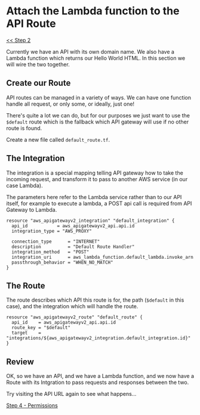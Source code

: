 # Attach the Lambda function to the API Route
[ << Step 2](./2.md)

Currently we have an API with its own domain name.  We also have a Lambda
function which returns our Hello World HTML.  In this section we will wire the
two together.

## Create our Route

API routes can be managed in a variety of ways.  We can have one function handle
all request, or only some, or ideally, just one!

There's quite a lot we can do, but for our purposes we just want to use the
`$default` route which is the fallback which API gateway will use if no other
route is found.

Create a new file called `default_route.tf`.

## The Integration

The integration is a special mapping telling API gateway how to take the
incoming request, and transform it to pass to another AWS service (in our case
Lambda).

The parameters here refer to the Lambda service rather than to our API itself,
for example to execute a lambda, a POST api call is required from API Gateway to
Lambda.

```
resource "aws_apigatewayv2_integration" "default_integration" {
  api_id           = aws_apigatewayv2_api.api.id
  integration_type = "AWS_PROXY"

  connection_type      = "INTERNET"
  description          = "Default Route Handler"
  integration_method   = "POST"
  integration_uri      = aws_lambda_function.default_lambda.invoke_arn
  passthrough_behavior = "WHEN_NO_MATCH"
}
```

## The Route

The route describes which API this route is for, the path (`$default` in this
case), and the integration which will handle the route.

```
resource "aws_apigatewayv2_route" "default_route" {
  api_id    = aws_apigatewayv2_api.api.id
  route_key = "$default"
  target    = "integrations/${aws_apigatewayv2_integration.default_integration.id}"
}
```

## Review

OK, so we have an API, and we have a Lambda function, and we now have a Route
with its Intgration to pass requests and responses between the two.

Try visiting the API URL again to see what happens...

[Step 4 - Permissions](./4.md)